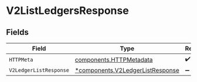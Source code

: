 # V2ListLedgersResponse


## Fields

| Field                                                                               | Type                                                                                | Required                                                                            | Description                                                                         |
| ----------------------------------------------------------------------------------- | ----------------------------------------------------------------------------------- | ----------------------------------------------------------------------------------- | ----------------------------------------------------------------------------------- |
| `HTTPMeta`                                                                          | [components.HTTPMetadata](../../models/components/httpmetadata.md)                  | :heavy_check_mark:                                                                  | N/A                                                                                 |
| `V2LedgerListResponse`                                                              | [*components.V2LedgerListResponse](../../models/components/v2ledgerlistresponse.md) | :heavy_minus_sign:                                                                  | OK                                                                                  |